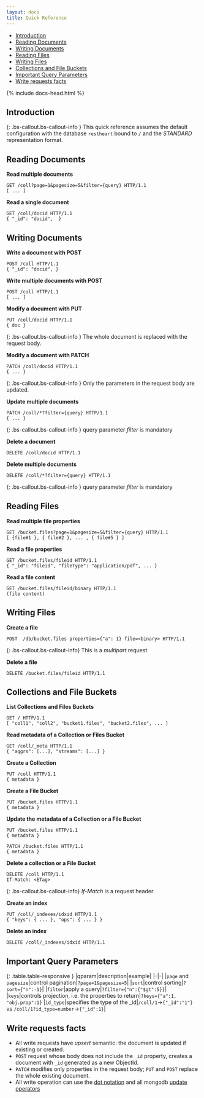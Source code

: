 ```yaml
---
layout: docs
title: Quick Reference
---
```


<div markdown="1" class="d-none d-xl-block col-xl-2 order-last bd-toc">

-   [Introduction](#introduction)
-   [Reading Documents](#reading-documents)
-   [Writing Documents](#writing-documents)
-   [Reading Files](#reading-files)
-   [Writing Files](#writing-files)
-   [Collections and File Buckets](#collections-and-file-buckets)
-   [Important Query Parameters](#important-query-parameters)
-   [Write requests facts](#write-requests-facts)

</div>

<div markdown="1" class="col-12 col-md-9 col-xl-8 py-md-3 bd-content">

{% include docs-head.html %}

## Introduction

{: .bs-callout.bs-callout-info }
This quick reference assumes the default configuration with the database `restheart` bound to `/` and the _STANDARD_ representation format.

## Reading Documents

**Read multiple documents**

```http
GET /coll?page=1&pagesize=5&filter={query} HTTP/1.1
[ ... ]
```

**Read a single document**

```http
GET /coll/docid HTTP/1.1
{ "_id": "docid",  }
```

## Writing Documents

**Write a document with POST**

```http
POST /coll HTTP/1.1
{ "_id": "docid", }
```

**Write multiple documents with POST**

```http
POST /coll HTTP/1.1
[ ... ]
```

**Modify a document with PUT**

```http
PUT /coll/docid HTTP/1.1
{ doc }
```

{: .bs-callout.bs-callout-info }
The whole document is replaced with the request body.

**Modify a document with PATCH**

```http
PATCH /coll/docid HTTP/1.1
{ ... }
```

{: .bs-callout.bs-callout-info }
Only the parameters in the request body are updated.

**Update multiple documents**

```http
PATCH /coll/*?filter={query} HTTP/1.1
{ ... }
```

{: .bs-callout.bs-callout-info }
query parameter _filter_ is mandatory

**Delete a document**

```http
DELETE /coll/docid HTTP/1.1
```

**Delete multiple documents**

```http
DELETE /coll/*?filter={query} HTTP/1.1
```

{: .bs-callout.bs-callout-info }
query parameter _filter_ is mandatory

## Reading Files

**Read multiple file properties**

```http
GET /bucket.files?page=1&pagesize=5&filter={query} HTTP/1.1
[ {file#1 }, { file#2 }, ... , { file#5 } ]
```

**Read a file properties**

```http
GET /bucket.files/fileid HTTP/1.1
{ "_id": "fileid", "fileType": "application/pdf", ... }
```

**Read a file content**

```http
GET /bucket.files/fileid/binary HTTP/1.1
(file content)
```

## Writing Files

**Create a file**

```
POST  /db/bucket.files properties={"a": 1} file=<binary> HTTP/1.1
```

{: .bs-callout.bs-callout-info}
This is a _multipart_ request

**Delete a file**

```http
DELETE /bucket.files/fileid HTTP/1.1
```

## Collections and File Buckets

**List Collections and Files Buckets**

```http
GET / HTTP/1.1
[ "coll1", "coll2", "bucket1.files", "bucket2.files", ... ]
```

**Read metadata of a Collection or Files Bucket**

```http
GET /coll/_meta HTTP/1.1
{ "aggrs": [...], "streams": [...] }
```

**Create a Collection**

```http
PUT /coll HTTP/1.1
{ metadata }
```

**Create a File Bucket**

```http
PUT /bucket.files HTTP/1.1
{ metadata }
```

**Update the metadata of a Collection or a File Bucket**

```http
PUT /bucket.files HTTP/1.1
{ metadata }
```

```http
PATCH /bucket.files HTTP/1.1
{ metadata }
```

**Delete a collection or a File Bucket**

```http
DELETE /coll HTTP/1.1
If-Match: <ETag>
```

{: .bs-callout.bs-callout-info}
_If-Match_ is a request header

**Create an index**

```http
PUT /coll/_indexes/idxid HTTP/1.1
{ "keys": { ... }, "ops": { ... } }
```

**Delete an index**

```http
DELETE /coll/_indexes/idxid HTTP/1.1
```

## Important Query Parameters

{: .table.table-responsive }
|qparam|description|example|
|-|-|
|`page` and `pagesize`|control pagination|`?page=1&pagesize=5`|
|`sort`|control sorting|`?sort={"n":-1}`|
|`filter`|apply a query|`?filter={"n":{"$gt":5}}`|
|`keys`|controls projection, i.e. the properties to return|`?keys={"a":1, "obj.prop":1}`
|`id_type`|specifies the type of the \_id|`/coll/1`&rarr;`{"_id":"1"}` vs `/coll/1?id_type=number`&rarr;`{"_id":1}`|

## Write requests facts

-   All write requests have _upsert_ semantic: the document is updated if existing or created.
-   `POST` request whose body does not include the `_id` property, creates a document with `_id` generated as a new ObjectId.
-   `PATCH` modifies only properties in the request body; `PUT` and `POST` replace the whole existing document.
-   All write operation can use the <a href="https://docs.mongodb.org/manual/core/document/#dot-notation" target="_blank">dot notation</a> and all mongodb <a href="https://docs.mongodb.org/manual/reference/operator/update/" target="_blank">update operators</a>
